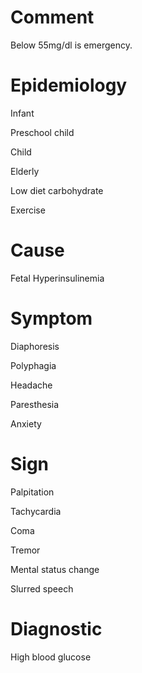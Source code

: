 # Comment

Below 55mg/dl is emergency.

# Epidemiology

Infant

Preschool child

Child

Elderly

Low diet carbohydrate

Exercise

# Cause

Fetal Hyperinsulinemia

# Symptom

Diaphoresis

Polyphagia

Headache

Paresthesia

Anxiety

# Sign

Palpitation

Tachycardia

Coma

Tremor

Mental status change

Slurred speech

# Diagnostic

High blood glucose
